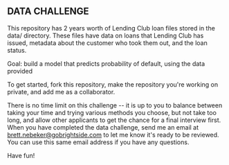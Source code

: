 DATA CHALLENGE
-

This repository has 2 years worth of Lending Club loan files stored in the data/ directory. 
These files have data on loans that Lending Club has issued, 
metadata about the customer who took them out, and the loan status. 

Goal: build a model that predicts probability of default, using the data provided

To get started, fork this repository, make the repository you're working on private,
and add me as a collaborator.

There is no time limit on this challenge -- it is up to you
to balance between taking your time and trying various methods you choose, but not
take too long, and allow other applicants to get the chance for a final interview first.
When you have completed the data challenge, send me an email at 
brett.nebeker@gobrightside.com to let me know it's ready to be reviewed. You can use this 
same email address if you have any questions. 

Have fun!
